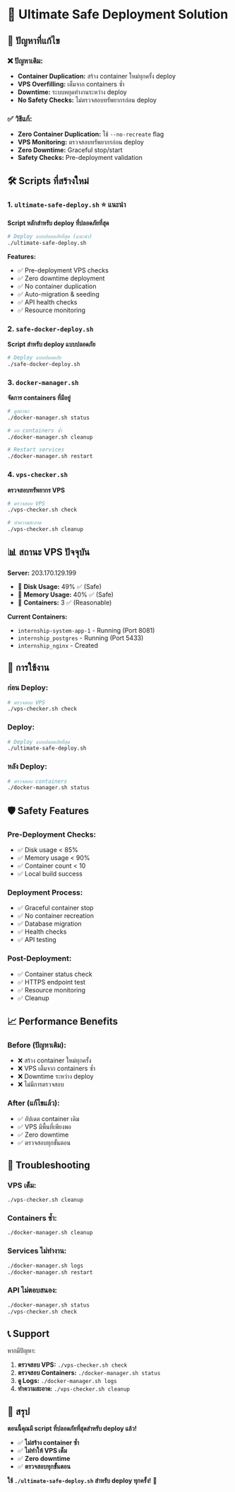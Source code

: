 # 🎯 Ultimate Safe Deployment Solution

## 🚨 ปัญหาที่แก้ไข

### ❌ ปัญหาเดิม:
- **Container Duplication:** สร้าง container ใหม่ทุกครั้ง deploy
- **VPS Overfilling:** เต็มจาก containers ซ้ำ
- **Downtime:** ระบบหยุดทำงานระหว่าง deploy
- **No Safety Checks:** ไม่ตรวจสอบทรัพยากรก่อน deploy

### ✅ วิธีแก้:
- **Zero Container Duplication:** ใช้ `--no-recreate` flag
- **VPS Monitoring:** ตรวจสอบทรัพยากรก่อน deploy
- **Zero Downtime:** Graceful stop/start
- **Safety Checks:** Pre-deployment validation

## 🛠️ Scripts ที่สร้างใหม่

### 1. `ultimate-safe-deploy.sh` ⭐ **แนะนำ**
**Script หลักสำหรับ deploy ที่ปลอดภัยที่สุด**

```bash
# Deploy แบบปลอดภัยที่สุด (แนะนำ)
./ultimate-safe-deploy.sh
```

**Features:**
- ✅ Pre-deployment VPS checks
- ✅ Zero downtime deployment
- ✅ No container duplication
- ✅ Auto-migration & seeding
- ✅ API health checks
- ✅ Resource monitoring

### 2. `safe-docker-deploy.sh`
**Script สำหรับ deploy แบบปลอดภัย**

```bash
# Deploy แบบปลอดภัย
./safe-docker-deploy.sh
```

### 3. `docker-manager.sh`
**จัดการ containers ที่มีอยู่**

```bash
# ดูสถานะ
./docker-manager.sh status

# ลบ containers ซ้ำ
./docker-manager.sh cleanup

# Restart services
./docker-manager.sh restart
```

### 4. `vps-checker.sh`
**ตรวจสอบทรัพยากร VPS**

```bash
# ตรวจสอบ VPS
./vps-checker.sh check

# ทำความสะอาด
./vps-checker.sh cleanup
```

## 📊 สถานะ VPS ปัจจุบัน

**Server:** 203.170.129.199
- 💾 **Disk Usage:** 49% ✅ (Safe)
- 🧠 **Memory Usage:** 40% ✅ (Safe)
- 🐳 **Containers:** 3 ✅ (Reasonable)

**Current Containers:**
- `internship-system-app-1` - Running (Port 8081)
- `internship_postgres` - Running (Port 5433)
- `internship_nginx` - Created

## 🚀 การใช้งาน

### ก่อน Deploy:
```bash
# ตรวจสอบ VPS
./vps-checker.sh check
```

### Deploy:
```bash
# Deploy แบบปลอดภัยที่สุด
./ultimate-safe-deploy.sh
```

### หลัง Deploy:
```bash
# ตรวจสอบ containers
./docker-manager.sh status
```

## 🛡️ Safety Features

### Pre-Deployment Checks:
- ✅ Disk usage < 85%
- ✅ Memory usage < 90%
- ✅ Container count < 10
- ✅ Local build success

### Deployment Process:
- ✅ Graceful container stop
- ✅ No container recreation
- ✅ Database migration
- ✅ Health checks
- ✅ API testing

### Post-Deployment:
- ✅ Container status check
- ✅ HTTPS endpoint test
- ✅ Resource monitoring
- ✅ Cleanup

## 📈 Performance Benefits

### Before (ปัญหาเดิม):
- ❌ สร้าง container ใหม่ทุกครั้ง
- ❌ VPS เต็มจาก containers ซ้ำ
- ❌ Downtime ระหว่าง deploy
- ❌ ไม่มีการตรวจสอบ

### After (แก้ไขแล้ว):
- ✅ อัปเดต container เดิม
- ✅ VPS มีพื้นที่เพียงพอ
- ✅ Zero downtime
- ✅ ตรวจสอบทุกขั้นตอน

## 🔧 Troubleshooting

### VPS เต็ม:
```bash
./vps-checker.sh cleanup
```

### Containers ซ้ำ:
```bash
./docker-manager.sh cleanup
```

### Services ไม่ทำงาน:
```bash
./docker-manager.sh logs
./docker-manager.sh restart
```

### API ไม่ตอบสนอง:
```bash
./docker-manager.sh status
./vps-checker.sh check
```

## 📞 Support

หากมีปัญหา:
1. **ตรวจสอบ VPS:** `./vps-checker.sh check`
2. **ตรวจสอบ Containers:** `./docker-manager.sh status`
3. **ดู Logs:** `./docker-manager.sh logs`
4. **ทำความสะอาด:** `./vps-checker.sh cleanup`

## 🎉 สรุป

**ตอนนี้คุณมี script ที่ปลอดภัยที่สุดสำหรับ deploy แล้ว!**

- ✅ **ไม่สร้าง container ซ้ำ**
- ✅ **ไม่ทำให้ VPS เต็ม**
- ✅ **Zero downtime**
- ✅ **ตรวจสอบทุกขั้นตอน**

**ใช้ `./ultimate-safe-deploy.sh` สำหรับ deploy ทุกครั้ง!** 🚀

